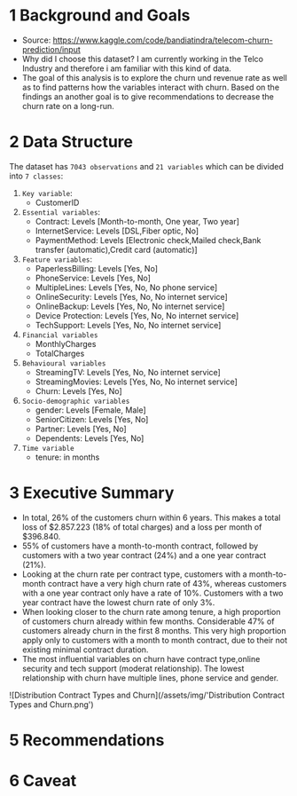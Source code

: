 # 1 Background and Goals

* Source: https://www.kaggle.com/code/bandiatindra/telecom-churn-prediction/input
* Why did I choose this dataset? I am currently working in the Telco Industry and therefore i am familiar with this kind of data.
* The goal of this analysis is to explore the churn und revenue rate as well as to find patterns how the variables interact with churn. Based on the findings an another goal is to give recommendations to decrease the churn rate on a long-run. 

# 2 Data Structure
The dataset has `7043 observations` and `21 variables` which can be divided into `7 classes`:

1. `Key variable`: 
    * CustomerID
2. `Essential variables`:
    * Contract: Levels [Month-to-month, One year, Two year]
    * InternetService: Levels [DSL,Fiber optic, No]
    * PaymentMethod: Levels [Electronic check,Mailed check,Bank transfer (automatic),Credit card (automatic)]
3. `Feature variables`:
    * PaperlessBilling: Levels [Yes, No]
    * PhoneService: Levels [Yes, No]
    * MultipleLines: Levels [Yes, No, No phone service]
    * OnlineSecurity: Levels [Yes, No, No internet service]
    * OnlineBackup: Levels [Yes, No, No internet service]
    * Device Protection: Levels [Yes, No, No internet service]
    * TechSupport: Levels [Yes, No, No internet service]
4. `Financial variables`
    * MonthlyCharges
    * TotalCharges
5. `Behavioural variables`
    * StreamingTV: Levels [Yes, No, No internet service]
    * StreamingMovies: Levels [Yes, No, No internet service]
    * Churn: Levels [Yes, No]
6. `Socio-demographic variables`
    * gender: Levels [Female, Male]
    * SeniorCitizen: Levels [Yes, No]
    * Partner: Levels [Yes, No]
    * Dependents: Levels [Yes, No]
7. `Time variable`
    * tenure: in months


# 3 Executive Summary
* In total, 26% of the customers churn within 6 years. This makes a total loss of $2.857.223 (18% of total charges) and a loss per month of $396.840.
* 55% of customers have a month-to-month contract, followed by customers with a two year contract (24%) and a one year contract (21%).
* Looking at the churn rate per contract type, customers with a month-to-month contract have a very high churn rate of 43%, whereas customers with a one year contract only have a rate of 10%. Customers with a two year contract have the lowest churn rate of only 3%.
* When looking closer to the churn rate among tenure, a high proportion of customers churn already within few months. Considerable 47% of customers already churn in the first 8 months. This very high proportion apply only to customers with a month to month contract, due to their not existing minimal contract duration.  
* The most influential variables on churn have contract type,online security and tech support (moderat relationship). The lowest relationship with churn have multiple lines, phone service and gender.


![Distribution Contract Types and Churn](/assets/img/'Distribution Contract Types and Churn.png')

# 5 Recommendations

# 6 Caveat



